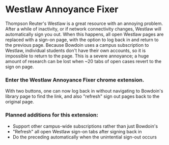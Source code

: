# Westlaw Annoyance Fixer
Thompson Reuter's Westlaw is a great resource with an annoying problem. After a while of inactivity, or if network connectivity changes, Westlaw will automatically sign you out. When this happens, all open Westlaw pages are replaced with a sign-on page, with the option to log back in and return to the previous page. Because Bowdoin uses a campus subscription to Westlaw, individual students don't have their own accounts, so it is impossible to return to the page. This is a severe annoyance; a huge amount of research can be lost when ~20 tabs of open cases revert to the sign on page.

### Enter the **Westlaw Annoyance Fixer** chrome extension.
With two buttons, one can now log back in without navigating to Bowdoin's library page to find the link, and also "refresh" sign out pages back to the original page.

### Planned additions for this extension:
- Support other campus-wide subscriptions rather than just Bowdoin's
- "Refresh" all open Westlaw sign-on tabs after signing back in
- Do the preceding automatically when the unintential sign-out occurs
